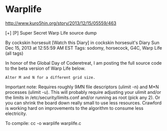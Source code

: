 Warplife
========

http://www.kuro5hin.org/story/2013/12/15/05559/463


[+] [P]
Super Secret Warp Life source dump

By cockskin horsesuit [Watch this Diary] in cockskin horsesuit's Diary
Sun Dec 15, 2013 at 12:55:59 AM EST 
Tags: sodomy, horsecock, G4C, Warp Life (all tags)	
	
In honor of the Global Day of Coderetreat, I am posting the full source code to the beta version of Warp Life below.


	Alter M and N for a different grid size.
Important note: Requires roughly 9*M*N file descriptors (ulimit -n) and M*N processes (ulimit -u).  This will probably require adjusting your ulimit and/or the limits in /etc/security/limits.conf and/or running as root (pick any 2).  Or you can shrink the board down really small to use less resources.
Crawford is working hard on improvements to the algorithm to consume less electricity.

To compile: cc -o warplife warplife.c
